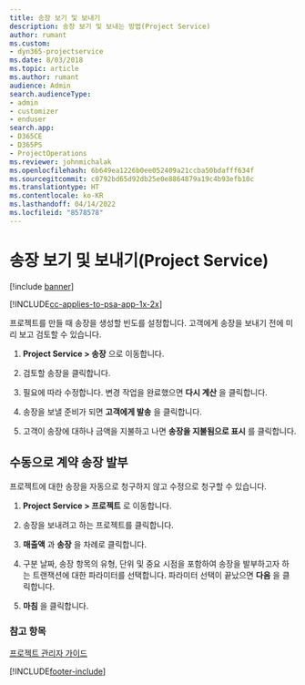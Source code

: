 ```yaml
---
title: 송장 보기 및 보내기
description: 송장 보기 및 보내는 방법(Project Service)
author: rumant
ms.custom:
- dyn365-projectservice
ms.date: 8/03/2018
ms.topic: article
ms.author: rumant
audience: Admin
search.audienceType:
- admin
- customizer
- enduser
search.app:
- D365CE
- D365PS
- ProjectOperations
ms.reviewer: johnmichalak
ms.openlocfilehash: 6b649ea1226b0ee052409a21ccba50bdafff634f
ms.sourcegitcommit: c0792bd65d92db25e0e8864879a19c4b93efb10c
ms.translationtype: HT
ms.contentlocale: ko-KR
ms.lasthandoff: 04/14/2022
ms.locfileid: "8578578"
---
```

# <a name="view-and-send-invoices-project-service"></a>송장 보기 및 보내기(Project Service)

[!include [banner](../includes/psa-now-project-operations.md)]

[!INCLUDE[cc-applies-to-psa-app-1x-2x](../includes/cc-applies-to-psa-app-1x-2x.md)]

프로젝트를 만들 때 송장을 생성할 빈도를 설정합니다. 고객에게 송장을 보내기 전에 미리 보고 검토할 수 있습니다.  
  
1.  **Project Service > 송장** 으로 이동합니다.  
  
2.  검토할 송장을 클릭합니다.  
  
3.  필요에 따라 수정합니다. 변경 작업을 완료했으면 **다시 계산** 을 클릭합니다.  
  
4.  송장을 보낼 준비가 되면 **고객에게 발송** 을 클릭합니다.  
  
5.  고객이 송장에 대하나 금액을 지불하고 나면 **송장을 지불됨으로 표시** 를 클릭합니다.  
  
## <a name="manually-invoice-a-contract"></a>수동으로 계약 송장 발부  
 프로젝트에 대한 송장을 자동으로 청구하지 않고 수정으로 청구할 수 있습니다.  
  
1.  **Project Service > 프로젝트** 로 이동합니다.  
  
2.  송장을 보내려고 하는 프로젝트를 클릭합니다.  
  
3.  **매출액** 과 **송장** 을 차례로 클릭합니다.  
  
4.  구분 날짜, 송장 항목의 유형, 단위 및 중요 시점을 포함하여 송장을 발부하고자 하는 트랜잭션에 대한 파라미터를 선택합니다. 파라미터 선택이 끝났으면 **다음** 을 클릭합니다.  
  
5.  **마침** 을 클릭합니다.  
  
### <a name="see-also"></a>참고 항목  
 [프로젝트 관리자 가이드](../psa/project-manager-guide.md)


[!INCLUDE[footer-include](../includes/footer-banner.md)]

